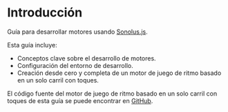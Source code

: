 # Introducción

Guía para desarrollar motores usando [Sonolus.js](https://github.com/Sonolus/sonolus.js).

Esta guía incluye:

- Conceptos clave sobre el desarrollo de motores.
- Configuración del entorno de desarrollo.
- Creación desde cero y completa de un motor de juego de ritmo basado en un solo carril con toques.

El código fuente del motor de juego de ritmo basado en un solo carril con toques de esta guía se puede encontrar en  [GitHub](https://github.com/Sonolus/wiki-sonolus.js-guide-code).
